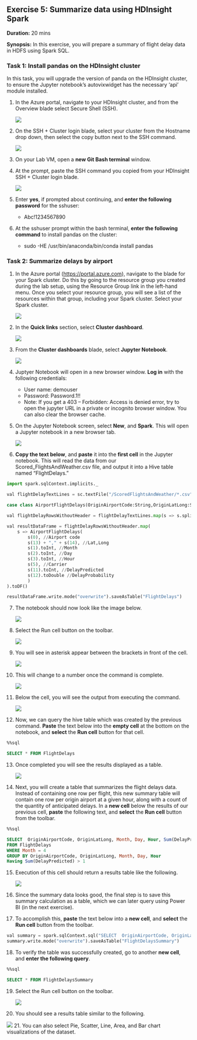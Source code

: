 ## **Exercise 5:** Summarize data using HDInsight Spark 

**Duration:** 20 mins

**Synopsis:** In this exercise, you will prepare a summary of flight delay data in HDFS using Spark SQL.

### **Task 1:** Install pandas on the HDInsight cluster
In this task, you will upgrade the version of panda on the HDInsight cluster, to ensure the Jupyter notebook’s autovixwidget has the necessary ‘api’ module installed.

1.	In the Azure portal, navigate to your HDInsight cluster, and from the Overview blade select Secure Shell (SSH). 

    <img src="../images/hdi_select_secure_shell.jpg" class="block"/>

2.	On the SSH + Cluster login blade, select your cluster from the Hostname drop down, then select the copy button next to the SSH command. 

    <img src="../images/hdi_ssh_copy_cluster_name.jpg" class="block"/>

3.	On your Lab VM, open a **new Git Bash terminal** window.

4.	At the prompt, paste the SSH command you copied from your HDInsight SSH + Cluster login blade. 

    <img src="../images/hdi_ssh_git_bash_terminal.jpg" class="block"/>

5.	Enter **yes**, if prompted about continuing, and **enter the following password** for the sshuser:
    *	Abc!1234567890

6.	At the sshuser prompt within the bash terminal, **enter the following command** to install pandas on the cluster:

    * sudo -HE /usr/bin/anaconda/bin/conda install pandas

### **Task 2:** Summarize delays by airport

1.	In the Azure portal (https://portal.azure.com), navigate to the blade for your Spark cluster. Do this by going to the resource group you created during the lab setup, using the Resource Group link in the left-hand menu. Once you select your resource group, you will see a list of the resources within that group, including your Spark cluster. Select your Spark cluster.

    <img src="../images/nav_to_spark_cluster.jpg" class="block"/>

2.	In the **Quick links** section, select **Cluster dashboard**.

    <img src="../images/hdi_select_cluster_dashboard.jpg" class="block"/>

3.	From the **Cluster dashboards** blade, select **Jupyter Notebook**. 

    <img src="../images/hdi_select_jupyter_notebook.jpg" class="block"/>

4.	Juptyer Notebook will open in a new browser window. **Log in** with the following credentials:
    *	User name: demouser
    *	Password: Password.1!!
    *	Note: If you get a 403 – Forbidden: Access is denied error, try to open the jupyter URL in a private or incognito browser window. You can also clear the browser cache.

5.	On the Jupyter Notebook screen, select **New**, and **Spark**. This will open a Jupyter notebook in a new browser tab.

    <img src="../images/hdi_jupyter_new_spark.jpg" class="block"/>

6.	**Copy the text below**, and **paste** it into the **first cell** in the Jupyter notebook. This will read the data from our Scored_FlightsAndWeather.csv file, and output it into a Hive table named “FlightDelays.”

```python
import spark.sqlContext.implicits._

val flightDelayTextLines = sc.textFile("/ScoredFlightsAndWeather/*.csv")

case class AirportFlightDelays(OriginAirportCode:String,OriginLatLong:String,Month:Integer,Day:Integer,Hour:Integer,Carrier:String,DelayPredicted:Integer,DelayProbability:Double)

val flightDelayRowsWithoutHeader = flightDelayTextLines.map(s => s.split(",")).filter(line => line(0) != "OriginAirportCode")

val resultDataFrame = flightDelayRowsWithoutHeader.map(
    s => AirportFlightDelays(
        s(0), //Airport code
        s(13) + "," + s(14), //Lat,Long
        s(1).toInt, //Month
        s(2).toInt, //Day
        s(3).toInt, //Hour
        s(5), //Carrier
        s(11).toInt, //DelayPredicted
        s(12).toDouble //DelayProbability
        )
).toDF()

resultDataFrame.write.mode("overwrite").saveAsTable("FlightDelays")

```

7.	The notebook should now look like the image below. 

    <img src="../images/hdi_jupyter_notebook_paste_spark_code.jpg" class="block"/>

8.	Select the Run cell button on the toolbar. 

    <img src="../images/hdi_jupyter_notebook_run_cell.jpg" class="block"/>

9.	You will see in asterisk appear between the brackets in front of the cell. 

    <img src="../images/hdi_jupyter_notebook_asterisk.jpg" class="block"/>

10.	This will change to a number once the command is complete.

    <img src="../images/hdi_jupyter_notebook_asterisk_to_num.jpg" class="block"/>

11.	Below the cell, you will see the output from executing the command. 

    <img src="../images/hdi_jupyter_notebook_spark_command_output.jpg" class="block"/>

12.	Now, we can query the hive table which was created by the previous command. **Paste** the text below into the **empty cell** at the bottom on the notebook, and **select** the **Run cell** button for that cell.

```sql
%%sql

SELECT * FROM FlightDelays
```
13.	Once completed you will see the results displayed as a table. 

    <img src="../images/jupyter_hive_query_results_flightdelays.jpg" class="block"/>

14.	Next, you will create a table that summarizes the flight delays data. Instead of containing one row per flight, this new summary table will contain one row per origin airport at a given hour, along with a count of the quantity of anticipated delays. In a **new cell** below the results of our previous cell, **paste** the following text, and **select** the **Run cell** button from the toolbar.

```sql
%%sql

SELECT  OriginAirportCode, OriginLatLong, Month, Day, Hour, Sum(DelayPredicted) NumDelays, Avg(DelayProbability) AvgDelayProbability 
FROM FlightDelays 
WHERE Month = 4
GROUP BY OriginAirportCode, OriginLatLong, Month, Day, Hour
Having Sum(DelayPredicted) > 1
```

15.	Execution of this cell should return a results table like the following. 

    <img src="../images/jupyter_hive_summarized_results.jpg" class="block"/>

16.	Since the summary data looks good, the final step is to save this summary calculation as a table, which we can later query using Power BI (in the next exercise).

17.	To accomplish this, **paste** the text below into a **new cell**, and **select** the **Run cell** button from the toolbar.

```python
val summary = spark.sqlContext.sql("SELECT  OriginAirportCode, OriginLatLong, Month, Day, Hour, Sum(DelayPredicted) NumDelays, Avg(DelayProbability) AvgDelayProbability FROM FlightDelays WHERE Month = 4 GROUP BY OriginAirportCode, OriginLatLong, Month, Day, Hour Having Sum(DelayPredicted) > 1")
summary.write.mode("overwrite").saveAsTable("FlightDelaysSummary")
```
18.	To verify the table was successfully created, go to another **new cell**, and **enter the following query**.

```sql
%%sql

SELECT * FROM FlightDelaysSummary

```
19.	Select the Run cell button on the toolbar. 

    <img src="../images/hdi_jupyter_notebook_run_cell.jpg" class="block"/>

20.	You should see a results table similar to the following. 

   <img src="../images/jupyter_results_flightdelaysummary.jpg" class="block"/>
21.	You can also select Pie, Scatter, Line, Area, and Bar chart visualizations of the dataset.
